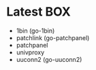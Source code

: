 Latest BOX
==========

- 1bin (go-1bin)
- patchlink (go-patchpanel)
- patchpanel
- univproxy
- uuconn2 (go-uuconn2)
